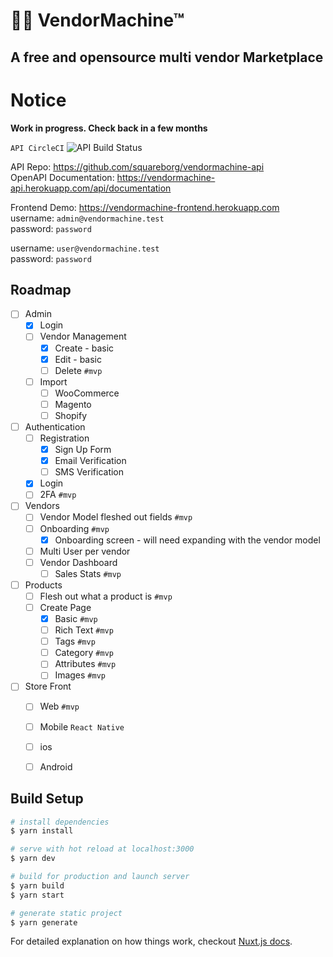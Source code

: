 🛒🤖 VendorMachine™
===================
A free and opensource multi vendor Marketplace
--------------------------

# Notice
**Work in progress. Check back in a few months**


`API CircleCI` ![API Build Status](https://circleci.com/gh/squareborg/vendormachine-api.png?circle-token=:circle-token)

API Repo: https://github.com/squareborg/vendormachine-api  
OpenAPI Documentation: https://vendormachine-api.herokuapp.com/api/documentation

Frontend Demo: https://vendormachine-frontend.herokuapp.com  
username: `admin@vendormachine.test`  
password: `password`  

username: `user@vendormachine.test`  
password: `password`  

Roadmap
-----------

- [ ] Admin
    - [x] Login
    - [ ] Vendor Management
        - [x] Create - basic
        - [x] Edit - basic
        - [ ] Delete `#mvp`
    - [ ] Import 
      - [ ] WooCommerce
      - [ ] Magento
      - [ ] Shopify  
- [ ] Authentication
    - [ ] Registration
        - [x]  Sign Up Form
        - [x]  Email Verification
        - [ ]  SMS Verification
    - [x] Login
    - [ ] 2FA `#mvp`
- [ ] Vendors
    - [ ] Vendor Model fleshed out fields `#mvp`
    - [ ] Onboarding `#mvp`
        - [x] Onboarding screen - will need expanding with the vendor model
    - [ ] Multi User per vendor
    - [ ] Vendor Dashboard
      - [ ] Sales Stats `#mvp`
- [ ] Products
  - [ ] Flesh out what a product is `#mvp`
  - [ ] Create Page 
    - [x] Basic `#mvp`
    - [ ] Rich Text `#mvp`
    - [ ] Tags `#mvp`
    - [ ] Category `#mvp`
    - [ ] Attributes `#mvp`
    - [ ] Images `#mvp`
- [ ] Store Front
  - [ ]  Web `#mvp`
  - [ ]  Mobile `React Native`
    - [ ] ios
    - [ ] Android 
  


## Build Setup

``` bash
# install dependencies
$ yarn install

# serve with hot reload at localhost:3000
$ yarn dev

# build for production and launch server
$ yarn build
$ yarn start

# generate static project
$ yarn generate
```

For detailed explanation on how things work, checkout [Nuxt.js docs](https://nuxtjs.org).
